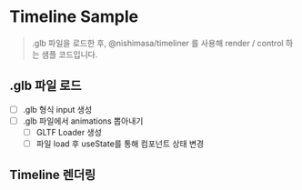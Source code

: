 # Timeline Sample

> .glb 파일을 로드한 후, @nishimasa/timeliner 를 사용해 render / control 하는 샘플 코드입니다.

## .glb 파일 로드

- [ ] .glb 형식 input 생성
- [ ] .glb 파일에서 animations 뽑아내기
  - [ ] GLTF Loader 생성
  - [ ] 파일 load 후 useState를 통해 컴포넌트 상태 변경

## Timeline 렌더링



